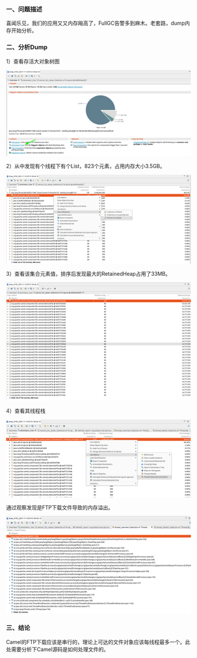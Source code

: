 ### 一、问题描述

喜闻乐见，我们的应用又又内存飚高了，FullGC告警多到麻木。老套路，dump内存开始分析。

### 二、分析Dump

1）查看存活大对象树图

![image-20211113123641818](pic/image-20211113123641818.png)

2）从中发现有个线程下有个List，823个元素，占用内存大小3.5GB。

![image-20211113123734599](pic/image-20211113123734599.png)

3）查看该集合元素值，排序后发现最大的RetainedHeap占用了33MB。

![image-20211113123909056](pic/image-20211113123909056.png)

4）查看其线程栈

![image-20211113125005003](pic/image-20211113125005003.png)

通过观察发现是FTP下载文件导致的内存溢出。

![image-20211113125102204](pic/image-20211113125102204.png)

### 三、结论

Camel的FTP下载应该是串行的，理论上可达的文件对象应该每线程最多一个。此处需要分析下Camel源码是如何处理文件的。